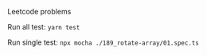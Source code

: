 Leetcode problems

Run all test: `yarn test`

Run single test: `npx mocha ./189_rotate-array/01.spec.ts`